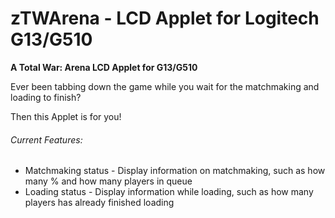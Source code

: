 # zTWArena - LCD Applet for Logitech G13/G510

**A Total War: Arena LCD Applet for G13/G510**

Ever been tabbing down the game while you wait for the matchmaking and loading to finish?

Then this Applet is for you!



###### Current Features:
* Matchmaking status - Display information on matchmaking, such as how many % and how many players in queue
* Loading status - Display information while loading, such as how many players has already finished loading
